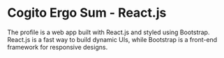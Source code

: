# Cogito Ergo Sum - React.js
The profile is a web app built with React.js and styled using Bootstrap. React.js is a fast way to build dynamic UIs, while Bootstrap is a front-end framework for responsive designs.


